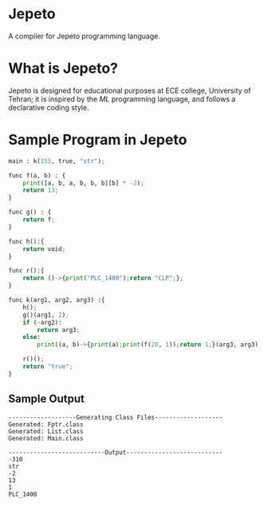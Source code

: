 # Jepeto

A compiler for Jepeto programming language.

# What is Jepeto?

Jepeto is designed for educational purposes at ECE college, University of Tehran;
it is inspired by the _ML_ programming language, and follows a declarative coding style.

# Sample Program in Jepeto

```python
main : k(155, true, "str");

func f(a, b) : {
    print([a, b, a, b, b, b][b] * -2);
    return 13;
}

func g() : {
    return f;
}

func h():{
    return void;
}

func r():{
    return ()->{print("PLC_1400");return "CLP";};
}

func k(arg1, arg2, arg3) :{
    h();
    g()(arg1, 2);
    if (~arg2):
        return arg3;
    else:
        print((a, b)->{print(a);print(f(20, 1));return 1;}(arg3, arg3));

    r()();
    return "true";
}
```

## Sample Output

```Compilation successful
-------------------Generating Class Files-------------------
Generated: Fptr.class
Generated: List.class
Generated: Main.class

---------------------------Output---------------------------
-310
str
-2
13
1
PLC_1400
```
